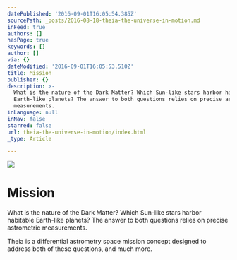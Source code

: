 ```yaml
---
datePublished: '2016-09-01T16:05:54.385Z'
sourcePath: _posts/2016-08-18-theia-the-universe-in-motion.md
inFeed: true
authors: []
hasPage: true
keywords: []
author: []
via: {}
dateModified: '2016-09-01T16:05:53.510Z'
title: Mission
publisher: {}
description: >-
  What is the nature of the Dark Matter? Which Sun-like stars harbor habitable
  Earth-like planets? The answer to both questions relies on precise astrometric
  measurements. 
inLanguage: null
inNav: false
starred: false
url: theia-the-universe-in-motion/index.html
_type: Article

---
```

![](https://the-grid-user-content.s3-us-west-2.amazonaws.com/9d00b379-0892-4386-aebf-64b94274819e.png)

# Mission

What is the nature of the Dark Matter? Which Sun-like stars harbor habitable Earth-like planets? The answer to both questions relies on precise astrometric measurements. 

Theia is a differential astrometry space mission concept designed to address both of these questions, and much more.